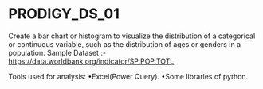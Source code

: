 # PRODIGY_DS_01
Create a bar chart or histogram to visualize the distribution of a categorical or continuous variable, such as the distribution of ages or genders in a population.
Sample Dataset :- https://data.worldbank.org/indicator/SP.POP.TOTL

Tools used for analysis: •Excel(Power Query). •Some libraries of python.
